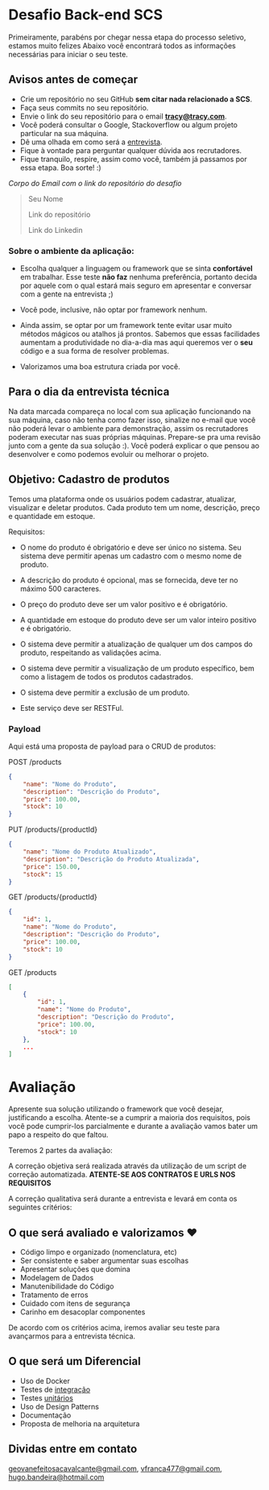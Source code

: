 # Desafio Back-end SCS

Primeiramente, parabéns por chegar nessa etapa do processo seletivo, estamos muito felizes
Abaixo você encontrará todos as informações necessárias para iniciar o seu teste.

## Avisos antes de começar

- Crie um repositório no seu GitHub **sem citar nada relacionado a SCS**.
- Faça seus commits no seu repositório.
- Envie o link do seu repositório para o email **tracy@tracy.com**.
- Você poderá consultar o Google, Stackoverflow ou algum projeto particular na sua máquina.
- Dê uma olhada em como será a [entrevista](#para-o-dia-da-entrevista-técnica).
- Fique à vontade para perguntar qualquer dúvida aos recrutadores.
- Fique tranquilo, respire, assim como você, também já passamos por essa etapa. Boa sorte! :)

*Corpo do Email com o link do repositório do desafio*

>Seu Nome
>
>
>Link do repositório
>
>Link do Linkedin

### Sobre o ambiente da aplicação:

- Escolha qualquer a linguagem ou framework que se sinta **confortável** em trabalhar. Esse teste **não faz** nenhuma preferência, portanto decida por aquele com o qual estará mais seguro em apresentar e conversar com a gente na entrevista ;)

- Você pode, inclusive, não optar por framework nenhum.

- Ainda assim, se optar por um framework tente evitar usar muito métodos mágicos ou atalhos já prontos. Sabemos que essas facilidades aumentam a produtividade no dia-a-dia mas aqui queremos ver o **seu** código e a sua forma de resolver problemas.

- Valorizamos uma boa estrutura criada por você.

## Para o dia da entrevista técnica
Na data marcada compareça no local com sua aplicação funcionando na sua máquina, caso não tenha como fazer isso, sinalize no e-mail que você não poderá levar o ambiente para demonstração, assim os recrutadores poderam executar nas suas próprias máquinas. Prepare-se pra uma revisão junto com a gente da sua solução :). Você poderá explicar o que pensou ao desenvolver e como podemos evoluir ou melhorar o projeto.

## Objetivo: Cadastro de produtos

Temos uma plataforma onde os usuários podem cadastrar, atualizar, visualizar e deletar produtos. Cada produto tem um nome, descrição, preço e quantidade em estoque.

Requisitos:

- O nome do produto é obrigatório e deve ser único no sistema. Seu sistema deve permitir apenas um cadastro com o mesmo nome de produto.

- A descrição do produto é opcional, mas se fornecida, deve ter no máximo 500 caracteres.

- O preço do produto deve ser um valor positivo e é obrigatório.

- A quantidade em estoque do produto deve ser um valor inteiro positivo e é obrigatório.

- O sistema deve permitir a atualização de qualquer um dos campos do produto, respeitando as validações acima.

- O sistema deve permitir a visualização de um produto específico, bem como a listagem de todos os produtos cadastrados.

- O sistema deve permitir a exclusão de um produto.

- Este serviço deve ser RESTFul.

### Payload

Aqui está uma proposta de payload para o CRUD de produtos:

POST /products

```json
{
    "name": "Nome do Produto",
    "description": "Descrição do Produto",
    "price": 100.00,
    "stock": 10
}
```

PUT /products/{productId}

```json
{
    "name": "Nome do Produto Atualizado",
    "description": "Descrição do Produto Atualizada",
    "price": 150.00,
    "stock": 15
}
```

GET /products/{productId}

```json
{
    "id": 1,
    "name": "Nome do Produto",
    "description": "Descrição do Produto",
    "price": 100.00,
    "stock": 10
}
```

GET /products

```json
[
    {
        "id": 1,
        "name": "Nome do Produto",
        "description": "Descrição do Produto",
        "price": 100.00,
        "stock": 10
    },
    ...
]
```

# Avaliação

Apresente sua solução utilizando o framework que você desejar, justificando a escolha.
Atente-se a cumprir a maioria dos requisitos, pois você pode cumprir-los parcialmente e durante a avaliação vamos bater um papo a respeito do que faltou.

Teremos 2 partes da avaliação:

A correção objetiva será realizada através da utilização de um script de correção automatizada. **ATENTE-SE AOS CONTRATOS E URLS NOS REQUISITOS**



A correção qualitativa será durante a entrevista e levará em conta os seguintes critérios:

## O que será avaliado e valorizamos :heart:
- Código limpo e organizado (nomenclatura, etc)
- Ser consistente e saber argumentar suas escolhas
- Apresentar soluções que domina
- Modelagem de Dados
- Manutenibilidade do Código
- Tratamento de erros
- Cuidado com itens de segurança
- Carinho em desacoplar componentes

De acordo com os critérios acima, iremos avaliar seu teste para avançarmos para a entrevista técnica.


## O que será um Diferencial
- Uso de Docker
- Testes de [integração](https://www.atlassian.com/continuous-delivery/software-testing/types-of-software-testing)
- Testes [unitários](https://www.atlassian.com/continuous-delivery/software-testing/types-of-software-testing)
- Uso de Design Patterns
- Documentação
- Proposta de melhoria na arquitetura


## Dividas entre em contato

geovanefeitosacavalcante@gmail.com,
vfranca477@gmail.com,
hugo.bandeira@hotmail.com

